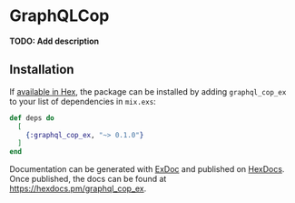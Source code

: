 # GraphQLCop

**TODO: Add description**

## Installation

If [available in Hex](https://hex.pm/docs/publish), the package can be installed
by adding `graphql_cop_ex` to your list of dependencies in `mix.exs`:

```elixir
def deps do
  [
    {:graphql_cop_ex, "~> 0.1.0"}
  ]
end
```

Documentation can be generated with [ExDoc](https://github.com/elixir-lang/ex_doc)
and published on [HexDocs](https://hexdocs.pm). Once published, the docs can
be found at <https://hexdocs.pm/graphql_cop_ex>.

